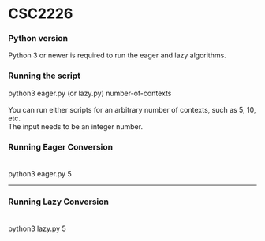 # CSC2226
### Python version
Python 3 or newer is required to run the eager and lazy algorithms.<br />
### Running the script
python3 eager.py (or lazy.py) number-of-contexts <br /><br />
You can run either scripts for an arbitrary number of contexts, such as 5, 10, etc.<br />
The input needs to be an integer number. <br />

### Running Eager Conversion <br /><br />

python3 eager.py 5<br />

------------------------------------

### Running Lazy Conversion<br /><br />

python3 lazy.py 5 <br />
